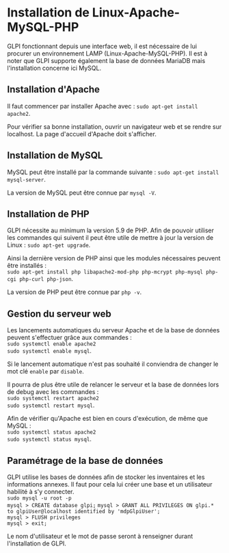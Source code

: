 # Installation de Linux-Apache-MySQL-PHP

GLPI fonctionnant depuis une interface web, il est nécessaire de lui procurer un environnement LAMP (Linux-Apache-MySQL-PHP). Il est à noter que GLPI supporte également la base de données MariaDB mais l'installation concerne ici MySQL.

## Installation d'Apache

Il faut commencer par installer Apache avec :
`sudo apt-get install apache2`.

Pour vérifier sa bonne installation, ouvrir un navigateur web et se rendre sur localhost. La page d'accueil d'Apache doit s'afficher.

## Installation de MySQL

MySQL peut être installé par la commande suivante :
`sudo apt-get install mysql-server`.

La version de MySQL peut être connue par `mysql -V`.

## Installation de PHP

GLPI nécessite au minimum la version 5.9 de PHP. Afin de pouvoir utiliser les commandes qui suivent il peut être utile de mettre à jour la version de Linux :
`sudo apt-get upgrade`.

Ainsi la dernière version de PHP ainsi que les modules nécessaires peuvent être installés :  
`sudo apt-get install php libapache2-mod-php php-mcrypt php-mysql php-cgi php-curl php-json`.

La version de PHP peut être connue par `php -v`.

## Gestion du serveur web

Les lancements automatiques du serveur Apache et de la base de données peuvent s'effectuer grâce aux commandes :  
`sudo systemctl enable apache2`  
`sudo systemctl enable mysql`.

Si le lancement automatique n'est pas souhaité il conviendra de changer le mot clé `enable` par `disable`.

Il pourra de plus être utile de relancer le serveur et la base de données lors de debug avec les commandes :  
`sudo systemctl restart apache2`  
`sudo systemctl restart mysql`.

Afin de vérifier qu'Apache est bien en cours d'exécution, de même que MySQL :  
`sudo systemctl status apache2`  
`sudo systemctl status mysql`.

## Paramétrage de la base de données

GLPI utilise les bases de données afin de stocker les inventaires et les informations annexes. Il faut pour cela lui créer une base et un utilisateur habilité à s'y connecter.  
`sudo mysql -u root -p`  
`mysql > CREATE database glpi;`
`mysql > GRANT ALL PRIVILEGES ON glpi.* to glpiUser@localhost identified by 'mdpGlpiUser';`  
`mysql > FLUSH privileges`  
`mysql > exit;`

Le nom d'utilisateur et le mot de passe seront à renseigner durant l'installation de GLPI.
